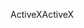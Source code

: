 <span data-ttu-id="d77f0-101">ActiveX</span><span class="sxs-lookup"><span data-stu-id="d77f0-101">ActiveX</span></span>